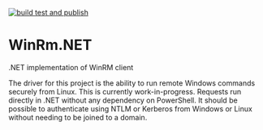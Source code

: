 [![build test and publish](https://github.com/CodyBatt/WinRm.NET/actions/workflows/build-publish.yml/badge.svg)](https://github.com/CodyBatt/WinRm.NET/actions/workflows/build-publish.yml)

# WinRm.NET
.NET implementation of WinRM client

The driver for this project is the ability to run remote Windows commands securely from Linux. This is currently work-in-progress. Requests run directly in .NET without any dependency on PowerShell. It should be possible to authenticate using NTLM or Kerberos from Windows or Linux without needing to be joined to a domain.
